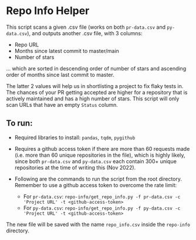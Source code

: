 # Repo Info Helper

This script scans a given .csv file (works on both `pr-data.csv` and `py-data.csv`), and outputs another .csv file, with 3 columns:

* Repo URL
* Months since latest commit to master/main
* Number of stars

... which are sorted in descending order of number of stars and ascending order of months since last commit to master.

The latter 2 values will help us in shortlisting a project to fix flaky tests in. The chances of your PR getting accepted are higher for a repository that is actively maintained and has a high number of stars. This script will only scan URLs that have an empty `Status` column.

## To run:

* Required libraries to install: `pandas`, `tqdm`, `pygithub`

* Requires a github access token if there are more than 60 requests made (i.e. more than 60 unique repositories in the file), which is highly likely, since both `pr-data.csv` and `py-data.csv` each contain 300+ unique repositories at the time of writing this (Nov 2022).

* Following are the commands to run the script from the root directory. Remember to use a github access token to overcome the rate limit:
    * For `pr-data.csv`: `repo-info/get_repo_info.py -f pr-data.csv -c 'Project URL' -t <github-access-token>`
    * For `py-data.csv`: `repo-info/get_repo_info.py -f py-data.csv -c 'Project URL' -t <github-access-token>`

The new file will be saved with the name `repo_info.csv` inside the `repo-info` directory.